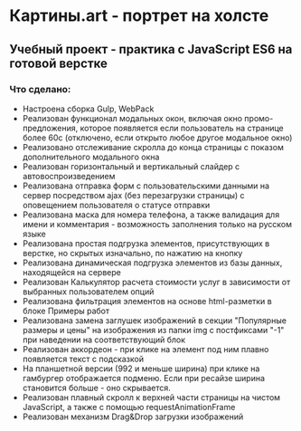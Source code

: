 # Картины.art - портрет на холсте
## Учебный проект - практика с JavaScript ES6 на готовой верстке

### Что сделано:
+ Настроена сборка Gulp, WebPack
+ Реализован функционал модальных окон, включая окно промо-предложения, которое появляется если пользователь на странице более 60с (отключено, если открыто любое другое модальное окно)
+ Реализовано отслеживание скролла до конца страницы с показом дополнительного модального окна
+ Реализован горизонтальный и вертикальный слайдер с автовоспроизведением
+ Реализована отправка форм с пользовательскими данными на сервер посредством ajax (без перезагрузки страницы) с оповещением пользователя о статусе отправки
+ Реализована маска для номера телефона, а также валидация для имени и комментария - возможность заполнения только на русском языке
+ Реализована простая подгрузка элементов, присутствующих в верстке, но скрытых изначально, по нажатию на кнопку
+ Реализована динамическая подгрузка элементов из базы данных, находящейся на сервере
+ Реализован Калькулятор расчета стоимости услуг в зависимости от выбранных пользователем опций
+ Реализована фильтрация элементов на основе html-разметки в блоке Примеры работ
+ Реализована замена заглушек изображений в секции "Популярные размеры и цены" на изображения из папки img с постфиксами "-1" при наведении на соответствующий блок
+ Реализован аккордеон - при клике на элемент под ним плавно появляется текст с подсказкой
+ На планшетной версии (992 и меньше ширина) при клике на гамбургер отображается подменю. Если при ресайзе ширина становится больше - оно скрывается.
+ Реализован плавный скролл к верхней части страницы на чистом JavaScript, а также с помощью requestAnimationFrame
+ Реализован механизм Drag&Drop загрузки изображений
